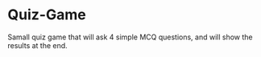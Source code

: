 # Quiz-Game
Samall quiz game that will ask 4 simple MCQ questions, and will show the results at the end.
